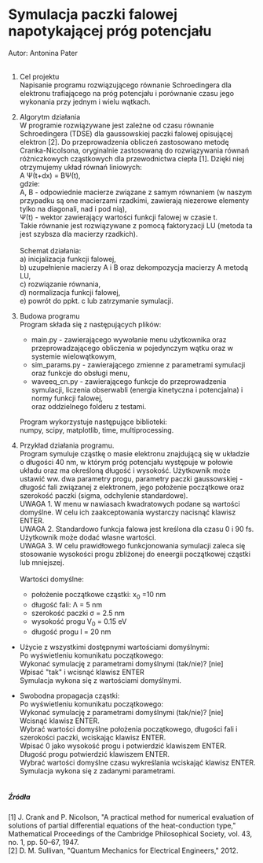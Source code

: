 # Symulacja paczki falowej napotykającej próg potencjału

Autor: Antonina Pater
<br/><br/>
1. Cel projektu <br/>
Napisanie programu rozwiązującego równanie Schroedingera dla elektronu trafiającego na próg potencjału i porównanie czasu jego wykonania przy jednym i wielu wątkach.

2. Algorytm działania <br/>
W programie rozwiązywane jest zależne od czasu równanie Schroedingera (TDSE) dla gaussowskiej paczki falowej opisującej elektron [2].
Do przeprowadzenia obliczeń zastosowano metodę Cranka-Nicolsona, oryginalnie zastosowaną do rozwiązywania równań różniczkowych cząstkowych dla przewodnictwa ciepła [1].
Dzięki niej otrzymujemy układ równań liniowych: <br/>
A &Psi;(t+dx) = B&Psi;(t), <br/>
gdzie: <br/>
A, B - odpowiednie macierze związane z samym równaniem (w naszym przypadku są one macierzami rzadkimi, zawierają niezerowe elementy tylko na diagonali, nad i pod nią), <br/>
&Psi;(t) - wektor zawierający wartości funkcji falowej w czasie t. <br/>
Takie równanie jest rozwiązywane z pomocą faktoryzacji LU (metoda ta jest szybsza dla macierzy rzadkich). <br/> <br/>
Schemat działania: <br/>
a) inicjalizacja funkcji falowej, <br/>
b) uzupełnienie macierzy A i B oraz dekompozycja macierzy A metodą LU, <br/>
c) rozwiązanie równania, <br/>
d) normalizacja funkcji falowej, <br/>
e) powrót do ppkt. c lub zatrzymanie symulacji. <br/>

3. Budowa programu <br/>
Program składa się z następujących plików:
	* main.py - zawierającego wywołanie menu użytkownika oraz przeprowadzającego obliczenia w pojedynczym wątku oraz w systemie wielowątkowym,
	* sim_params.py - zawierającego zmienne z parametrami symulacji oraz funkcje do obsługi menu,
	* waveeq_cn.py - zawierającego funkcje do przeprowadzenia symulacji, liczenia obserwabli (energia kinetyczna i potencjalna) i normy funkcji falowej, <br/> 
oraz oddzielnego folderu z testami. <br/> 

    Program wykorzystuje następujące biblioteki: <br/>
numpy, scipy, matplotlib, time, multiprocessing.

4. Przykład działania programu.  <br/>
Program symuluje cząstkę o masie elektronu znajdującą się w układzie o długości 40 nm, w którym próg potencjału występuje w połowie układu oraz ma określoną długość i wysokość.
Użytkownik może ustawić ww. dwa parametry progu, parametry paczki gaussowskiej - długość fali związanej z elektronem, jego położenie początkowe oraz szerokość paczki (sigma, odchylenie standardowe).  <br/>
UWAGA 1. W menu w nawiasach kwadratowych podane są wartości domyślne. W celu ich zaakceptowania wystarczy nacisnąć klawisz ENTER. <br/>
UWAGA 2. Standardowo funkcja falowa jest kreślona dla czasu 0 i 90 fs. Użytkownik może dodać własne wartości.<br/>
UWAGA 3. W celu prawidłowego funkcjonowania symulacji zaleca się stosowanie wysokości progu zbliżonej do eneergii początkowej cząstki lub mniejszej. <br/> <br/>
Wartości domyślne:
    * położenie początkowe cząstki: x<sub>0</sub> =10 nm
    * długość fali: &Lambda; = 5 nm
    * szerokość paczki &sigma; = 2.5 nm
    * wysokość progu V<sub>0</sub> = 0.15 eV
    * długość progu l = 20 nm <br/>
    
- Użycie z wszystkimi dostępnymi wartościami domyślnymi:     <br/>
Po wyświetleniu komunikatu początkowego:     <br/>
Wykonać symulację z parametrami domyślnymi (tak/nie)? [nie]     <br/>
Wpisać "tak" i wcisnąć klawisz ENTER     <br/>
Symulacja wykona się z wartościami domyślnymi.     <br/>

- Swobodna propagacja cząstki: <br/>
Po wyświetleniu komunikatu początkowego: <br/>
Wykonać symulację z parametrami domyślnymi (tak/nie)? [nie] <br/>
Wcisnąć klawisz ENTER. <br/>
Wybrać wartości domyślne położenia początkowego, długości fali i szerokości paczki, wciskając klawisz ENTER. <br/>
Wpisać 0 jako wysokość progu i potwierdzić klawiszem ENTER. <br/>
Długość progu potwierdzić klawiszem ENTER. <br/>
Wybrać wartości domyślne czasu wykreślania wciskająć klawisz ENTER. <br/>
Symulacja wykona się z zadanymi parametrami. <br/> <br/>
##### Źródła <br/>
[1] J. Crank and P. Nicolson, "A practical method for numerical evaluation of solutions of partial differential equations of the heat-conduction type," Mathematical Proceedings of the Cambridge Philosophical Society, vol. 43, no. 1, pp. 50–67, 1947. <br/>
[2] D. M. Sullivan, "Quantum Mechanics for Electrical Engineers," 2012.
